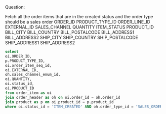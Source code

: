 Question:

Fetch all the order items that are in the created status and the order type should be a sales order
ORDER_ID
PRODUCT_TYPE_ID
ORDER_LINE_ID
EXTERNAL_ID
SALES_CHANNEL
QUANTITY
ITEM_STATUS 
PRODUCT_ID
BILL_CITY
BILL_COUNTRY
BILL_POSTALCODE
BILL_ADDRESS1
BILL_ADDRESS2
SHIP_CITY
SHIP_COUNTRY
SHIP_POSTALCODE
SHIP_ADDRESS1
SHIP_ADDRESS2

```sql
select 
oi.ORDER_ID,
p.PRODUCT_TYPE_ID,
oi.order_item_seq_id,
oi.EXTERNAL_ID,
oh.sales_channel_enum_id,
oi.QUANTITY,
oi.status_id,
oi.PRODUCT_ID
from order_item as oi 
join order_header as oh on oi.order_id = oh.order_id
join product as p on oi.product_id = p.product_id
where oi.status_id = 'ITEM_CREATED' AND oh.order_type_id = 'SALES_ORDER';
```
